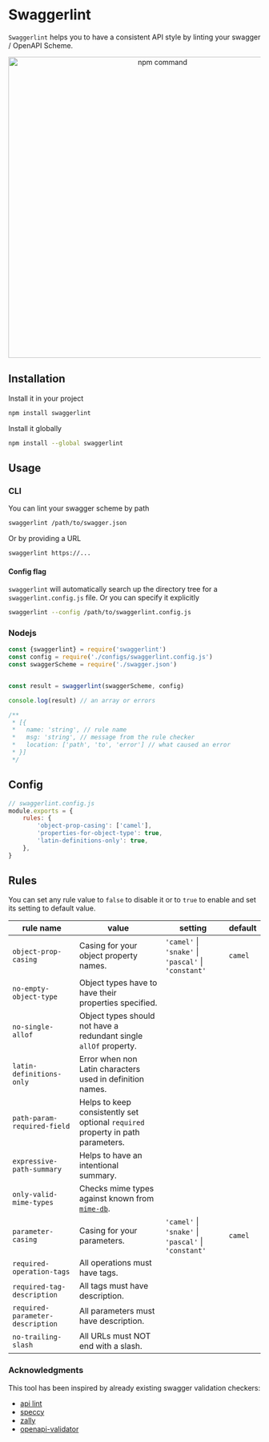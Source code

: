 # Swaggerlint

`Swaggerlint` helps you to have a consistent API style by linting your swagger / OpenAPI Scheme.

<p align="center"><img src="https://user-images.githubusercontent.com/5817809/72013495-0b443700-326f-11ea-9549-84dce1ec861e.png" width="600" alt="npm command"></p>

## Installation

Install it in your project

```sh
npm install swaggerlint
```

Install it globally
```sh
npm install --global swaggerlint
```

## Usage

### CLI

You can lint your swagger scheme by path
```sh
swaggerlint /path/to/swagger.json
```

Or by providing a URL

```sh
swaggerlint https://...
```

#### Config flag

`swaggerlint` will automatically search up the directory tree for a `swaggerlint.config.js` file. Or you can specify it explicitly

```sh
swaggerlint --config /path/to/swaggerlint.config.js
```

### Nodejs

```js
const {swaggerlint} = require('swaggerlint')
const config = require('./configs/swaggerlint.config.js')
const swaggerScheme = require('./swagger.json')


const result = swaggerlint(swaggerScheme, config)

console.log(result) // an array or errors

/**
 * [{
 *   name: 'string', // rule name
 *   msg: 'string', // message from the rule checker
 *   location: ['path', 'to', 'error'] // what caused an error
 * }]
 */

```

## Config

```js
// swaggerlint.config.js
module.exports = {
    rules: {
        'object-prop-casing': ['camel'],
        'properties-for-object-type': true,
        'latin-definitions-only': true,
    },
}
```

## Rules

You can set any rule value to `false` to disable it or to `true` to enable and set its setting to default value.

| rule name | value | setting | default |
|------------------------|------------------|------------------|------------------|
| `object-prop-casing`   | Casing for your object property names. | `'camel'` \| `'snake'` \| `'pascal'` \| `'constant'` | `camel` |
| `no-empty-object-type` | Object types have to have their properties specified. |
| `no-single-allof` | Object types should not have a redundant single `allOf` property. |
| `latin-definitions-only` | Error when non Latin characters used in definition names. |
| `path-param-required-field` | Helps to keep consistently set optional `required` property in path parameters. |
| `expressive-path-summary` | Helps to have an intentional summary. |
| `only-valid-mime-types` | Checks mime types against known from [`mime-db`](https://npm.im/mime-db). |
| `parameter-casing` | Casing for your parameters. | `'camel'` \| `'snake'` \| `'pascal'` \| `'constant'` | `camel` |
| `required-operation-tags` | All operations must have tags. |
| `required-tag-description` | All tags must have description. |
| `required-parameter-description` | All parameters must have description. |
| `no-trailing-slash` | All URLs must NOT end with a slash. |

### Acknowledgments

This tool has been inspired by already existing swagger validation checkers:

- [api lint](https://github.com/danielgtaylor/apilint)
- [speccy](https://github.com/wework/speccy)
- [zally](https://github.com/zalando/zally)
- [openapi-validator](https://github.com/IBM/openapi-validator)
